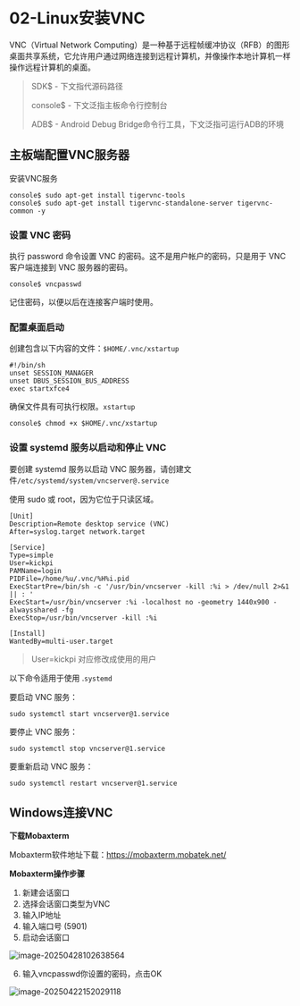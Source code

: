 # 02-Linux安装VNC

VNC（Virtual Network Computing）是一种基于远程帧缓冲协议（RFB）的图形桌面共享系统，它允许用户通过网络连接到远程计算机，并像操作本地计算机一样操作远程计算机的桌面。



> SDK$ - 下文指代源码路径
>
> console$ - 下文泛指主板命令行控制台
>
> ADB$ - Android Debug Bridge命令行工具，下文泛指可运行ADB的环境



## 主板端配置VNC服务器

安装VNC服务

```
console$ sudo apt-get install tigervnc-tools
console$ sudo apt-get install tigervnc-standalone-server tigervnc-common -y
```

### 设置 VNC 密码

执行 password 命令设置 VNC 的密码。这不是用户帐户的密码，只是用于 VNC 客户端连接到 VNC 服务器的密码。

```console
console$ vncpasswd
```

记住密码，以便以后在连接客户端时使用。



### 配置桌面启动

创建包含以下内容的文件：`$HOME/.vnc/xstartup`

```console
#!/bin/sh
unset SESSION_MANAGER
unset DBUS_SESSION_BUS_ADDRESS
exec startxfce4
```

确保文件具有可执行权限。`xstartup`

```console
console$ chmod +x $HOME/.vnc/xstartup
```



### 设置 systemd 服务以启动和停止 VNC

要创建 systemd 服务以启动 VNC 服务器，请创建文件`/etc/systemd/system/vncserver@.service`

使用 sudo 或 root，因为它位于只读区域。

```console
[Unit]
Description=Remote desktop service (VNC)
After=syslog.target network.target

[Service]
Type=simple
User=kickpi
PAMName=login
PIDFile=/home/%u/.vnc/%H%i.pid
ExecStartPre=/bin/sh -c '/usr/bin/vncserver -kill :%i > /dev/null 2>&1 || : '
ExecStart=/usr/bin/vncserver :%i -localhost no -geometry 1440x900 -alwaysshared -fg
ExecStop=/usr/bin/vncserver -kill :%i

[Install]
WantedBy=multi-user.target
```

> User=kickpi 对应修改成使用的用户

以下命令适用于使用 .`systemd`

要启动 VNC 服务：

```console
sudo systemctl start vncserver@1.service
```

要停止 VNC 服务：

```console
sudo systemctl stop vncserver@1.service
```

要重新启动 VNC 服务：

```console
sudo systemctl restart vncserver@1.service
```





## Windows连接VNC

**下载Mobaxterm**

Mobaxterm软件地址下载：https://mobaxterm.mobatek.net/



**Mobaxterm操作步骤**

1. 新建会话窗口
2. 选择会话窗口类型为VNC
3. 输入IP地址
4. 输入端口号 (5901)
5. 启动会话窗口

![image-20250428102638564](http://tanzhtanzh.oss-cn-shenzhen.aliyuncs.com/img/image-20250428102638564.png)

6. 输入vncpasswd你设置的密码，点击OK

![image-20250422152029118](http://tanzhtanzh.oss-cn-shenzhen.aliyuncs.com/img/image-20250422152029118.png)
